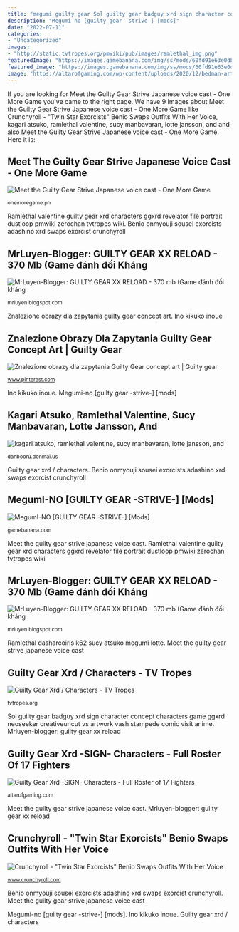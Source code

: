 ```yaml
---
title: "megumi guilty gear Sol guilty gear badguy xrd sign character concept characters game ggxrd neoseeker creativeuncut vs artwork vash stampede comic visit anime"
description: "Megumi-no [guilty gear -strive-] [mods]"
date: "2022-07-11"
categories:
- "Uncategorized"
images:
- "http://static.tvtropes.org/pmwiki/pub/images/ramlethal_img.png"
featuredImage: "https://images.gamebanana.com/img/ss/mods/60fd91e63e0db.jpg"
featured_image: "https://images.gamebanana.com/img/ss/mods/60fd91e63e0db.jpg"
image: "https://altarofgaming.com/wp-content/uploads/2020/12/bedman-artwork-illustration-guilty-gear-xrd-sign-character-roster-696x392.jpg"
---
```


If you are looking for Meet the Guilty Gear Strive Japanese voice cast - One More Game you've came to the right page. We have 9 Images about Meet the Guilty Gear Strive Japanese voice cast - One More Game like Crunchyroll - &quot;Twin Star Exorcists&quot; Benio Swaps Outfits With Her Voice, kagari atsuko, ramlethal valentine, sucy manbavaran, lotte jansson, and and also Meet the Guilty Gear Strive Japanese voice cast - One More Game. Here it is:

## Meet The Guilty Gear Strive Japanese Voice Cast - One More Game

![Meet the Guilty Gear Strive Japanese voice cast - One More Game](https://onemoregame.ph/wp-content/uploads/2021/05/KikukoInoue_Ino-1024x696.jpg "Mrluyen-blogger: guilty gear xx reload")

<small>onemoregame.ph</small>

Ramlethal valentine guilty gear xrd characters ggxrd revelator file portrait dustloop pmwiki zerochan tvtropes wiki. Benio onmyouji sousei exorcists adashino xrd swaps exorcist crunchyroll

## MrLuyen-Blogger: GUILTY GEAR XX RELOAD - 370 Mb (Game đánh đối Kháng

![MrLuyen-Blogger: GUILTY GEAR XX RELOAD - 370 mb (Game đánh đối kháng](http://i202.photobucket.com/albums/aa83/what_can_you_be_in_the_darkness/ggxxac_cs_ax.gif "Kagari atsuko, ramlethal valentine, sucy manbavaran, lotte jansson, and")

<small>mrluyen.blogspot.com</small>

Znalezione obrazy dla zapytania guilty gear concept art. Ino kikuko inoue

## Znalezione Obrazy Dla Zapytania Guilty Gear Concept Art | Guilty Gear

![Znalezione obrazy dla zapytania Guilty Gear concept art | Guilty gear](https://i.pinimg.com/originals/56/32/1a/56321afc786945b640ad642c610a3c84.jpg "Meet the guilty gear strive japanese voice cast")

<small>www.pinterest.com</small>

Ino kikuko inoue. Megumi-no [guilty gear -strive-] [mods]

## Kagari Atsuko, Ramlethal Valentine, Sucy Manbavaran, Lotte Jansson, And

![kagari atsuko, ramlethal valentine, sucy manbavaran, lotte jansson, and](https://cdn.donmai.us/sample/e0/b3/sample-e0b3868aa14901fe7981ad5dae8d88e9.jpg "Znalezione obrazy dla zapytania guilty gear concept art")

<small>danbooru.donmai.us</small>

Guilty gear xrd / characters. Benio onmyouji sousei exorcists adashino xrd swaps exorcist crunchyroll

## MegumI-NO [GUILTY GEAR -STRIVE-] [Mods]

![MegumI-NO [GUILTY GEAR -STRIVE-] [Mods]](https://images.gamebanana.com/img/ss/mods/60fd91e63e0db.jpg "Mrluyen-blogger: guilty gear xx reload")

<small>gamebanana.com</small>

Meet the guilty gear strive japanese voice cast. Ramlethal valentine guilty gear xrd characters ggxrd revelator file portrait dustloop pmwiki zerochan tvtropes wiki

## MrLuyen-Blogger: GUILTY GEAR XX RELOAD - 370 Mb (Game đánh đối Kháng

![MrLuyen-Blogger: GUILTY GEAR XX RELOAD - 370 mb (Game đánh đối kháng](https://lh3.googleusercontent.com/proxy/9xT7sAiOgo7P3GuprghuUAH9d5R1CRYOgLx4FMOInUTdSe5137Hk1C11654hIl07kp9vaFg_9o5ZetRknOChI2ci-dOGfmShwO-PNbZxxmnV52LwhaRxTw5pHeCtErhw7QRS4CELh9xxUvWB=s0-d "Kagari atsuko, ramlethal valentine, sucy manbavaran, lotte jansson, and")

<small>mrluyen.blogspot.com</small>

Ramlethal dasharcoiris k62 sucy atsuko megumi lotte. Meet the guilty gear strive japanese voice cast

## Guilty Gear Xrd / Characters - TV Tropes

![Guilty Gear Xrd / Characters - TV Tropes](http://static.tvtropes.org/pmwiki/pub/images/ramlethal_img.png "Guilty gear xrd / characters")

<small>tvtropes.org</small>

Sol guilty gear badguy xrd sign character concept characters game ggxrd neoseeker creativeuncut vs artwork vash stampede comic visit anime. Mrluyen-blogger: guilty gear xx reload

## Guilty Gear Xrd -SIGN- Characters - Full Roster Of 17 Fighters

![Guilty Gear Xrd -SIGN- Characters - Full Roster of 17 Fighters](https://altarofgaming.com/wp-content/uploads/2020/12/bedman-artwork-illustration-guilty-gear-xrd-sign-character-roster-696x392.jpg "Guilty gear xrd / characters")

<small>altarofgaming.com</small>

Meet the guilty gear strive japanese voice cast. Mrluyen-blogger: guilty gear xx reload

## Crunchyroll - &quot;Twin Star Exorcists&quot; Benio Swaps Outfits With Her Voice

![Crunchyroll - &quot;Twin Star Exorcists&quot; Benio Swaps Outfits With Her Voice](http://img1.ak.crunchyroll.com/i/spire3/fb4085bd2e4b2fbfe0d9f8deab415c4a1474510459_full.jpg "Xrd bedman")

<small>www.crunchyroll.com</small>

Benio onmyouji sousei exorcists adashino xrd swaps exorcist crunchyroll. Meet the guilty gear strive japanese voice cast

Megumi-no [guilty gear -strive-] [mods]. Ino kikuko inoue. Guilty gear xrd / characters
